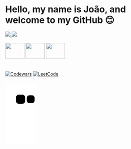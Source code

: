 # Hello, my name is João, and welcome to my GitHub 😊

<div align="">
  <a href="https://github.com/joaokll">
    <img height="145em" src="https://github-readme-stats.vercel.app/api?username=joaokll&count_private=true&include_all_commits=true&show_icons=true&theme=dracula&hide_border=false&show_owner=true"/>
    <img height="145em" src="https://github-readme-stats.vercel.app/api/top-langs/?username=joaokll&theme=dracula&hide_border=false&&layout=compact"/>
  </a>
</div>

<div style="display: inline_block"><br>
  
  <img align="center" height="50" width="60" src="https://cdn.jsdelivr.net/gh/devicons/devicon/icons/python/python-original.svg" />
          
  <img align="center" height="50" width="60" src="https://cdn.jsdelivr.net/gh/devicons/devicon/icons/mysql/mysql-original-wordmark.svg" />
 
  
  <img align="center" height="50" width="60" src="https://cdn.jsdelivr.net/gh/devicons/devicon/icons/git/git-original.svg" />
    


</div>

#

[![Codewars](https://img.shields.io/badge/Codewars-B1361E?style=for-the-badge&logo=Codewars&logoColor=white)](https://www.codewars.com/users/Hayatooa)
[![LeetCode](https://img.shields.io/badge/-LeetCode-FFA116?style=for-the-badge&logo=LeetCode&logoColor=black)](https://leetcode.com/hayatoa567/)

###

 ![Snake animation](https://github.com/joaokll/joaokll/blob/output/github-contribution-grid-snake.svg)
